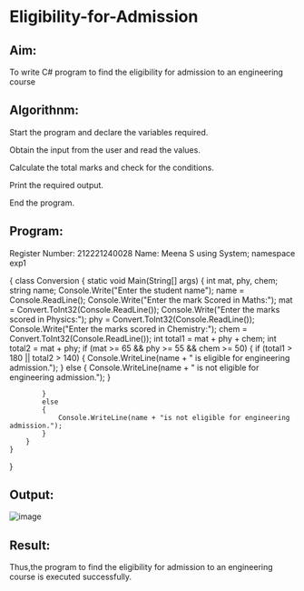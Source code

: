 # Eligibility-for-Admission

## Aim:
To write C# program to find the eligibility for admission to an engineering course

## Algorithnm:
Start the program and declare the variables required.

Obtain the input from the user and read the values.

Calculate the total marks and check for the conditions.

Print the required output.

End the program.
## Program:
Register Number: 212221240028
Name: Meena S
using System;
namespace exp1

{
     class Conversion
    {
        static void Main(String[] args)
        {
            int mat, phy, chem;
            string name;
            Console.Write("Enter the student name");
            name = Console.ReadLine();
            Console.Write("Enter the mark Scored in Maths:");
            mat = Convert.ToInt32(Console.ReadLine());
            Console.Write("Enter the marks scored in Physics:");
            phy = Convert.ToInt32(Console.ReadLine());
            Console.Write("Enter the marks scored in Chemistry:");
            chem = Convert.ToInt32(Console.ReadLine());
            int total1 = mat + phy + chem;
            int total2 = mat + phy;
            if (mat >= 65 && phy >= 55 && chem >= 50)
            {
                if (total1 > 180 || total2 > 140)
                {
                    Console.WriteLine(name + " is eligible for engineering admission.");
                }
                else
                {
                    Console.WriteLine(name + " is not eligible for engineering admission.");
                }

            }
            else
            {
                Console.WriteLine(name + "is not eligible for engineering admission.");
            }
        }
    }
 }



## Output:
![image](https://user-images.githubusercontent.com/94677128/225873974-740a4e26-f703-4696-b912-e615417d0ccf.png)



## Result:
Thus,the program to find the eligibility for admission to an engineering course is executed successfully.
